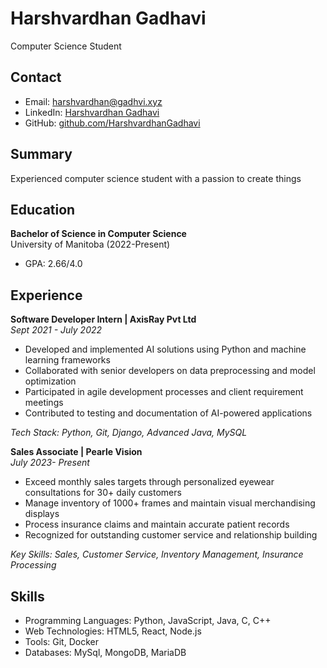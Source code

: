 # Harshvardhan Gadhavi
Computer Science Student

## Contact
- Email: harshvardhan@gadhvi.xyz
- LinkedIn: [Harshvardhan Gadhavi](https://www.linkedin.com/in/harshvardhan-gadhvi-268072199/)
- GitHub: [github.com/HarshvardhanGadhavi](https://github.com/HarshvardhanGadhvi)

## Summary
Experienced computer science student with a passion to create things

## Education
**Bachelor of Science in Computer Science**  
University of Manitoba (2022-Present)
- GPA: 2.66/4.0

## Experience

**Software Developer Intern | AxisRay Pvt Ltd**  
*Sept 2021 - July 2022*
- Developed and implemented AI solutions using Python and machine learning frameworks
- Collaborated with senior developers on data preprocessing and model optimization
- Participated in agile development processes and client requirement meetings
- Contributed to testing and documentation of AI-powered applications

*Tech Stack: Python, Git, Django, Advanced Java, MySQL*

**Sales Associate | Pearle Vision**  
*July 2023- Present*
- Exceed monthly sales targets through personalized eyewear consultations for 30+ daily customers
- Manage inventory of 1000+ frames and maintain visual merchandising displays
- Process insurance claims and maintain accurate patient records
- Recognized for outstanding customer service and relationship building

*Key Skills: Sales, Customer Service, Inventory Management, Insurance Processing*

## Skills
- Programming Languages: Python, JavaScript, Java, C, C++
- Web Technologies: HTML5, React, Node.js
- Tools: Git, Docker
- Databases: MySql, MongoDB, MariaDB